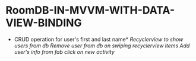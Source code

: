 # RoomDB-IN-MVVM-WITH-DATA-VIEW-BINDING
* CRUD operation for user's first and last name*
*Recyclerview to show users from db*
*Remove user from db on swiping recyclerview items*
*Add user's info from fab click on new activity*


